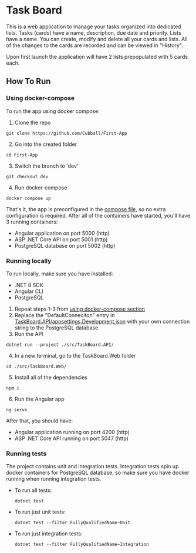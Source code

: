 # Task Board
This is a web application to manage your tasks organized into dedicated lists. Tasks (cards) have a name, description, due date and priority. Lists have a name. You can create, modify and delete all your cards and lists. All of the changes to the cards are recorded and can be viewed in "History".

Upon first launch the application will have 2 lists prepopulated with 5 cards each.

## How To Run
### Using docker-compose
To run the app using docker compose:
1. Clone the repo
```
git clone https://github.com/Cubball/First-App
```
2. Go into the created folder
```
cd First-App
```
3. Switch the branch to 'dev'
```
git checkout dev
```
4. Run docker-compose
```
docker compose up
```
That's it, the app is preconfigured in the [compose file](compose.yaml), so no extra configuration is required. After all of the containers have started, you'll have 3 running containers:
- Angular application on port 5000 (http)
- ASP .NET Core API on port 5001 (http)
- PostgreSQL database on port 5002 (http)

### Running locally
To run locally, make sure you have installed:
- .NET 8 SDK
- Angular CLI
- PostgreSQL
1. Repeat steps 1-3 from [using docker-compose section](#using-docker-compose)
2. Replace the "DefaultConneciton" entry in [TaskBoard.API/appsettings.Development.json](TaskBoard.API/appsettings.Development.json#L9) with your own connection string to the PostgreSQL database.
3. Run the API
```
dotnet run --project ./src/TaskBoard.API/
```
4. In a new terminal, go to the TaskBoard.Web folder
```
cd ./src/TaskBoard.Web/
```
5. Install all of the dependencies
```
npm i
```
6. Run the Angular app
```
ng serve
```
After that, you should have:
- Angular application running on port 4200 (http)
- ASP .NET Core API running on port 5047 (http)

### Running tests
The project contains unit and integration tests. Integration tests spin up docker containers for PostgreSQL database, so make sure you have docker running when running integration tests.
- To run all tests:
  ```
  dotnet test
  ```
- To run just unit tests:
  ```
  dotnet test --filter FullyQualifiedName~Unit
  ```

- To run just integration tests:
  ```
  dotnet test --filter FullyQualifiedName~Integration
  ```
